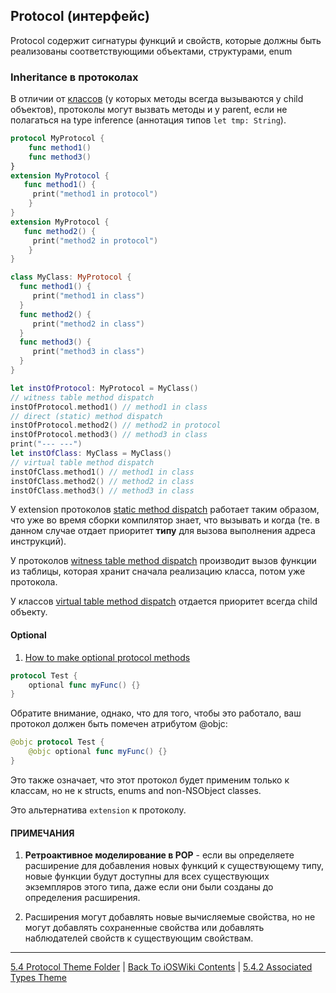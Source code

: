 ## Protocol (интерфейс)

Protocol содержит сигнатуры функций и свойств, которые должны быть реализованы соответствующими объектами, структурами, enum

### Inheritance в протоколах

В отличии от [классов](/Swift/DataStructures/ReferenceTypes/Class/Class.md) (у которых методы всегда вызываются у child объектов), протоколы могут вызвать методы и у parent, если не полагаться на type inference (аннотация типов `let tmp: String`).


```swift
protocol MyProtocol {
    func method1()
    func method3()
}
extension MyProtocol {
   func method1() {
     print("method1 in protocol")
    }
}
extension MyProtocol {
   func method2() {
     print("method2 in protocol")
    }
}

class MyClass: MyProtocol {
  func method1() {
     print("method1 in class")
  }
  func method2() {
     print("method2 in class")
  }
  func method3() {
     print("method3 in class")
  }
}

let instOfProtocol: MyProtocol = MyClass()
// witness table method dispatch
instOfProtocol.method1() // method1 in class
// direct (static) method dispatch
instOfProtocol.method2() // method2 in protocol
instOfProtocol.method3() // method3 in class
print("--- ---")
let instOfClass: MyClass = MyClass()
// virtual table method dispatch
instOfClass.method1() // method1 in class
instOfClass.method2() // method2 in class
instOfClass.method3() // method3 in class
```

У extension протоколов [static method dispatch](/Swift/MethodDispatch/MethodDispatch.md) работает таким образом, что уже во время сборки компилятор знает, что вызывать и когда (те. в данном случае отдает приоритет **типу** для вызова выполнения адреса инструкций).

У протоколов [witness table method dispatch](/Swift/MethodDispatch/MethodDispatch.md) производит вызов функции из таблицы, которая хранит сначала реализацию класса, потом уже   протокола.

У классов [virtual table method dispatch](/Swift/MethodDispatch/MethodDispatch.md) отдается приоритет всегда child объекту.



#### Optional

1. [How to make optional protocol methods](https://www.hackingwithswift.com/example-code/language/how-to-make-optional-protocol-methods)

```swift
protocol Test {
    optional func myFunc() {}
}
```

Обратите внимание, однако, что для того, чтобы это работало, ваш протокол должен быть помечен атрибутом @objc:

```swift
@objc protocol Test {
    @objc optional func myFunc() {}
}
```

Это также означает, что этот протокол будет применим только к классам, но не к structs, enums and non-NSObject classes.

Это альтернатива `extension` к протоколу.

#### ПРИМЕЧАНИЯ

1) **Ретроактивное моделирование в POP** - если вы определяете расширение для добавления новых функций к существующему типу, новые функции будут доступны для всех существующих экземпляров этого типа, даже если они были созданы до определения расширения.

2) Расширения могут добавлять новые вычисляемые свойства, но не могут добавлять сохраненные свойства или добавлять наблюдателей свойств к существующим свойствам.

---

[5.4 Protocol Theme Folder](../5.4%20Protocol/) | [Back To iOSWiki Contents](https://github.com/eldaroid/iOSWiki) | [5.4.2 Associated Types Theme](./5.4.2%20AssociatedTypes.md)